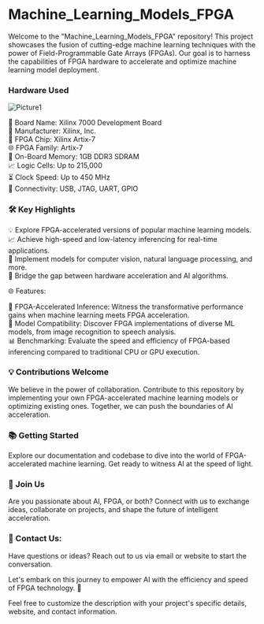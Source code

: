 # Machine_Learning_Models_FPGA

Welcome to the "Machine_Learning_Models_FPGA" repository! This project showcases the fusion of cutting-edge machine learning techniques with the power of Field-Programmable Gate Arrays (FPGAs). Our goal is to harness the capabilities of FPGA hardware to accelerate and optimize machine learning model deployment.

### Hardware Used

![Picture1](https://github.com/AzazHassankhan/Machine_Learning_Models_FPGA/assets/92155897/83c0c915-1afe-432a-b646-395c5861ac5b)

🔌 Board Name: Xilinx 7000 Development Board  
🏢 Manufacturer: Xilinx, Inc.  
🔵 FPGA Chip: Xilinx Artix-7  
🌐 FPGA Family: Artix-7  
💾 On-Board Memory: 1GB DDR3 SDRAM  
📈 Logic Cells: Up to 215,000  
⏳ Clock Speed: Up to 450 MHz  
🔌 Connectivity: USB, JTAG, UART, GPIO  

### 🛠️ Key Highlights

💡 Explore FPGA-accelerated versions of popular machine learning models. 
📈 Achieve high-speed and low-latency inferencing for real-time applications.  
🔵 Implement models for computer vision, natural language processing, and more.  
🎯 Bridge the gap between hardware acceleration and AI algorithms.  

🌐 Features:

🔬 FPGA-Accelerated Inference: Witness the transformative performance gains when machine learning meets FPGA acceleration.  
🚀 Model Compatibility: Discover FPGA implementations of diverse ML models, from image recognition to speech analysis.  
📊 Benchmarking: Evaluate the speed and efficiency of FPGA-based inferencing compared to traditional CPU or GPU execution.  

### 💡 Contributions Welcome
We believe in the power of collaboration. Contribute to this repository by implementing your own FPGA-accelerated machine learning models or optimizing existing ones. Together, we can push the boundaries of AI acceleration.  

### 📚 Getting Started

Explore our documentation and codebase to dive into the world of FPGA-accelerated machine learning. Get ready to witness AI at the speed of light.

### 🌟 Join Us
Are you passionate about AI, FPGA, or both? Connect with us to exchange ideas, collaborate on projects, and shape the future of intelligent acceleration.

### 📧 Contact Us:
Have questions or ideas? Reach out to us via email or website to start the conversation.  

Let's embark on this journey to empower AI with the efficiency and speed of FPGA technology. 🚀  

Feel free to customize the description with your project's specific details, website, and contact information.  
